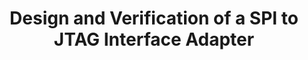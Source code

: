 ---
title: Design and Verification of a SPI to JTAG Interface Adapter
document:
  date: 2017-05-05
  name: "ADHD-EE-492-SPI2JTAG-Final-Project-Report-JUNG.docx"
file:
  path: "/documents/2017/05/05/ADHD-EE-492-SPI2JTAG-Final-Project-Report-JUNG.docx"
categories:
  sdsu
  ee492
class_id: ee492
source-id: 1uP8b24L-fr_8fe-5MWC3Go8EjS0RJrB-fW4V-b_Ymik
public_link: https://docs.google.com/document/d/1uP8b24L-fr_8fe-5MWC3Go8EjS0RJrB-fW4V-b_Ymik/edit?usp=sharing
authors:
  - ngenetzky
  - julmer
---